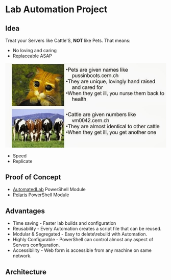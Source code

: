 # Lab Automation Project

## Idea 

Treat your Servers like Cattle'S, **NOT** like Pets. That means:
* No loving and caring
* Replaceable ASAP

![](/docs/image.jpg)

* Speed
* Replicate

## Proof of Concept

* [AutomatedLab](https://github.com/AutomatedLab) PowerShell Module
* [Polaris](https://github.com/powershell/polaris) PowerShell Module

## Advantages

* Time saving - Faster lab builds and configuration
* Reusability - Every Automation creates a script file that can be reused.
* Modular & Segregated - Easy to delete\rebuild with Automation.
* Highly Configurable - PowerShell can control almost any aspect of Servers configuration.
* Accessibility - Web form is accessible from any machine on same network. 

## Architecture

